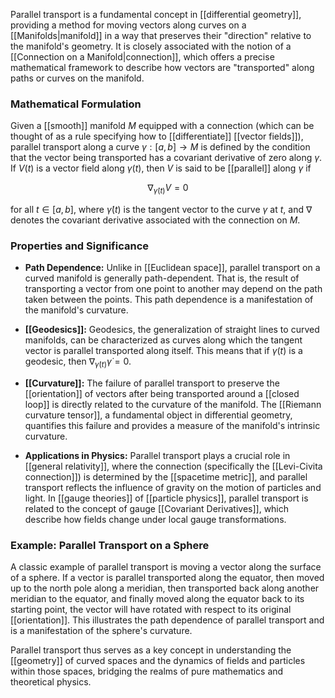 Parallel transport is a fundamental concept in [[differential geometry]], providing a method for moving vectors along curves on a [[Manifolds|manifold]] in a way that preserves their "direction" relative to the manifold's geometry. It is closely associated with the notion of a [[Connection on a Manifold|connection]], which offers a precise mathematical framework to describe how vectors are "transported" along paths or curves on the manifold.

### Mathematical Formulation

Given a [[smooth]] manifold $M$ equipped with a connection (which can be thought of as a rule specifying how to [[differentiate]] [[vector fields]]), parallel transport along a curve $\gamma: [a, b] \to M$ is defined by the condition that the vector being transported has a covariant derivative of zero along $\gamma$. If $V(t)$ is a vector field along $\gamma(t)$, then $V$ is said to be [[parallel]] along $\gamma$ if

$$\nabla_{\dot{\gamma}(t)} V = 0$$

for all $t \in [a, b]$, where $\dot{\gamma}(t)$ is the tangent vector to the curve $\gamma$ at $t$, and $\nabla$ denotes the covariant derivative associated with the connection on $M$.

### Properties and Significance

- **Path Dependence:** Unlike in [[Euclidean space]], parallel transport on a curved manifold is generally path-dependent. That is, the result of transporting a vector from one point to another may depend on the path taken between the points. This path dependence is a manifestation of the manifold's curvature.

- **[[Geodesics]]:** Geodesics, the generalization of straight lines to curved manifolds, can be characterized as curves along which the tangent vector is parallel transported along itself. This means that if $\gamma(t)$ is a geodesic, then $\nabla_{\dot{\gamma}(t)} \dot{\gamma} = 0$.

- **[[Curvature]]:** The failure of parallel transport to preserve the [[orientation]] of vectors after being transported around a [[closed loop]] is directly related to the curvature of the manifold. The [[Riemann curvature tensor]], a fundamental object in differential geometry, quantifies this failure and provides a measure of the manifold's intrinsic curvature.

- **Applications in Physics:** Parallel transport plays a crucial role in [[general relativity]], where the connection (specifically the [[Levi-Civita connection]]) is determined by the [[spacetime metric]], and parallel transport reflects the influence of gravity on the motion of particles and light. In [[gauge theories]] of [[particle physics]], parallel transport is related to the concept of gauge [[Covariant Derivatives]], which describe how fields change under local gauge transformations.

### Example: Parallel Transport on a Sphere

A classic example of parallel transport is moving a vector along the surface of a sphere. If a vector is parallel transported along the equator, then moved up to the north pole along a meridian, then transported back along another meridian to the equator, and finally moved along the equator back to its starting point, the vector will have rotated with respect to its original [[orientation]]. This illustrates the path dependence of parallel transport and is a manifestation of the sphere's curvature.

Parallel transport thus serves as a key concept in understanding the [[geometry]] of curved spaces and the dynamics of fields and particles within those spaces, bridging the realms of pure mathematics and theoretical physics.
